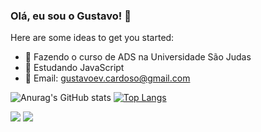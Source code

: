 ### Olá, eu sou o Gustavo! 👋


Here are some ideas to get you started:

- 🔭 Fazendo o curso de ADS na Universidade São Judas
- 🌱 Estudando JavaScript
- 💬 Email: gustavoev.cardoso@gmail.com


![Anurag's GitHub stats](https://github-readme-stats.vercel.app/api?username=GustavoEvCardoso&show_icons=false&theme=github_dark)
[![Top Langs](https://github-readme-stats.vercel.app/api/top-langs/?username=GustavoEvCardoso&theme=github_dark&hide_progress=true)](https://github.com/GustavoEvCardoso/github-readme-stats)

<div>
   <a href="https://www.linkedin.com/in/gustavo-evcardoso01/" target="_blank"><img src="https://img.shields.io/badge/-LinkedIn-%230077B5?style=for-the-badge&logo=linkedin&logoColor=white" target="_blank"></a> 
     <a href = "mailto:gustavoev.cardoso@gmail.com"><img src="https://img.shields.io/badge/-Gmail-%23333?style=for-the-badge&logo=gmail&logoColor=gold" target="_blank"></a>
</div>
